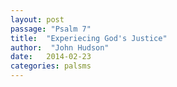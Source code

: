 ```yaml
---
layout: post
passage: "Psalm 7"
title:  "Experiecing God's Justice"
author:  "John Hudson"
date:   2014-02-23
categories: palsms
---
```


